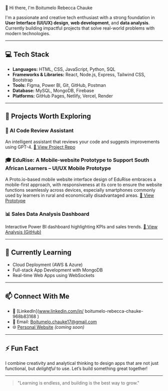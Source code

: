 👋 Hi there, I'm Boitumelo Rebecca Chauke

I'm a passionate and creative tech enthusiast with a strong foundation in **User Interface (UI/UX) design**, **web development**, and **data analysis**. Currently building impactful projects that solve real-world problems with modern technologies.

---

## 💻 Tech Stack

- **Languages:** HTML, CSS, JavaScript, Python, SQL
- **Frameworks & Libraries:** React, Node.js, Express, Tailwind CSS, Bootstrap
- **Tools:** Figma, Power BI, Git, GitHub, Postman
- **Database:** MySQL, MongoDB, Firebase
- **Platforms:** GitHub Pages, Netlify, Vercel, Render

---

## 🚀 Projects Worth Exploring

### 🧠 AI Code Review Assistant
An intelligent assistant that reviews your code and suggests improvements using GPT-4.
[🔗 View Project Repo](https://github.com/boitumelo-chauke/ai-code-review-assistant)

### 🎓 EduRise: A Mobile-website Prototype to Support South African Learners – UI/UX Mobile Prototype
A Proto.io-based mobile website interface design of EduRise embraces a mobile-first approach, with responsiveness at its core to ensure the website functions seamlessly across devices, especially smartphones commonly used by learners in rural and economically disadvantaged areas.
[🔗 View Prototype](https://boitumelo-chauke.github.io/fullscreen.html)

### 📊 Sales Data Analysis Dashboard
Interactive Power BI dashboard highlighting KPIs and sales trends.
[🔗 View Analysis (GitHub)](https://github.com/boitumelo-chauke/data-analysis-projects)

---

## 🌱 Currently Learning
- Cloud Deployment (AWS & Azure)
- Full-stack App Development with MongoDB
- Real-time Web Apps using WebSockets

---

## 📫 Connect With Me
- 💼 [LinkedIn](www.linkedin.com/in/
boitumelo-rebecca-chauke-968b83168
)
- 💌 Email: Boitumelo.chauke17@gmail.com
- 🌐 [Personal Website](https://boitumelo-chauke.github.io/) *(coming soon)*

---

## ⚡ Fun Fact
I combine creativity and analytical thinking to design apps that are not just functional, but *delightful* to use. Let’s build something great together!

---

> "Learning is endless, and building is the best way to grow."
